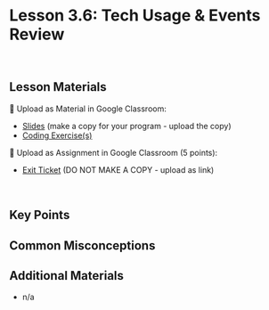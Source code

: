 # Lesson 3.6: Tech Usage & Events Review

<br>

## Lesson Materials

📖 Upload as Material in Google Classroom:
- [Slides](https://docs.google.com/presentation/d/1tvTA42l8QsUYSWFXgwFcuY51zxoYa1PPWQqB-MFeggA/edit?usp=sharing) (make a copy for your program - upload the copy)
- [Coding Exercise(s)](https://github.com/itscodenation/int-u3l6-23-24-student-exercises)

📝 Upload as Assignment in Google Classroom (5 points):
- [Exit Ticket](https://forms.gle/xRZCHXSwVrjMafiXA) (DO NOT MAKE A COPY - upload as link)

<br>


## Key Points




## Common Misconceptions



## Additional Materials
- n/a
